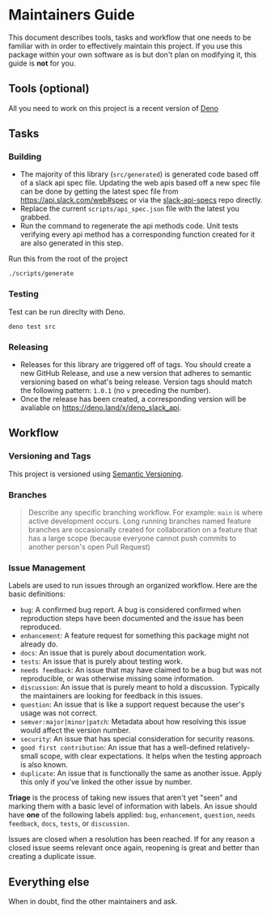 # Maintainers Guide

This document describes tools, tasks and workflow that one needs to be familiar with in order to effectively maintain
this project. If you use this package within your own software as is but don't plan on modifying it, this guide is
**not** for you.

## Tools (optional)

All you need to work on this project is a recent version of [Deno](https://deno.land/)

## Tasks

### Building

* The majority of this library (`src/generated`) is generated code based off of a slack api spec file. Updating the web apis based off a new spec file can be done by getting the latest spec file from https://api.slack.com/web#spec or via the [slack-api-specs](https://github.com/slackapi/slack-api-specs) repo directly. 
* Replace the current `scripts/api_spec.json` file with the latest you grabbed.
* Run the command to regenerate the api methods code. Unit tests verifying every api method has a corresponding function created for it are also generated in this step.

Run this from the root of the project

```
./scripts/generate
```

### Testing

Test can be run direclty with Deno.

```
deno test src
```


### Releasing

* Releases for this library are triggered off of tags. You should create a new GitHub Release, and use a new version that adheres to semantic versioning based on what's being release. Version tags should match the following pattern: `1.0.1` (no `v` preceding the number).
* Once the release has been created, a corresponding version will be avaliable on https://deno.land/x/deno_slack_api.

## Workflow

### Versioning and Tags

This project is versioned using [Semantic Versioning](http://semver.org/).

### Branches

> Describe any specific branching workflow. For example:
> `main` is where active development occurs.
> Long running branches named feature branches are occasionally created for collaboration on a feature that has a large scope (because everyone cannot push commits to another person's open Pull Request)

### Issue Management

Labels are used to run issues through an organized workflow. Here are the basic definitions:

*  `bug`: A confirmed bug report. A bug is considered confirmed when reproduction steps have been
   documented and the issue has been reproduced.
*  `enhancement`: A feature request for something this package might not already do.
*  `docs`: An issue that is purely about documentation work.
*  `tests`: An issue that is purely about testing work.
*  `needs feedback`: An issue that may have claimed to be a bug but was not reproducible, or was otherwise missing some information.
*  `discussion`: An issue that is purely meant to hold a discussion. Typically the maintainers are looking for feedback in this issues.
*  `question`: An issue that is like a support request because the user's usage was not correct.
*  `semver:major|minor|patch`: Metadata about how resolving this issue would affect the version number.
*  `security`: An issue that has special consideration for security reasons.
*  `good first contribution`: An issue that has a well-defined relatively-small scope, with clear expectations. It helps when the testing approach is also known.
*  `duplicate`: An issue that is functionally the same as another issue. Apply this only if you've linked the other issue by number.


**Triage** is the process of taking new issues that aren't yet "seen" and marking them with a basic
level of information with labels. An issue should have **one** of the following labels applied:
`bug`, `enhancement`, `question`, `needs feedback`, `docs`, `tests`, or `discussion`.

Issues are closed when a resolution has been reached. If for any reason a closed issue seems
relevant once again, reopening is great and better than creating a duplicate issue.

## Everything else

When in doubt, find the other maintainers and ask.
